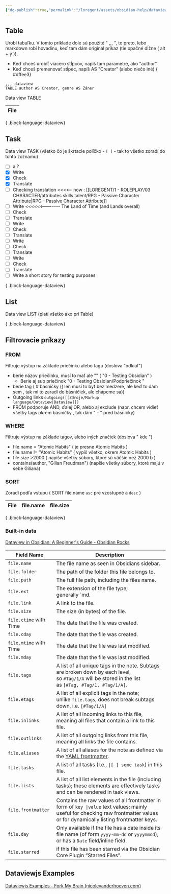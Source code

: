 ```yaml
---
{"dg-publish":true,"permalink":"/loregent/assets/obsidian-help/dataview-syntax-navod/"}
---
```


## Table
Urobí tabuľku.  V tomto príklade dole sú použité " ,,, ", to preto, lebo markdown robí hovadinu, keď tam dám originál príkaz (tie opačné dĺžne ( alt + ý )). 

- Keď chceš urobiť viacero stĺpcov, napíš tam parametre, ako "author"
- Keď chceš premenovať stĺpec, napíš AS "Creator" (alebo niečo iné)
{ #dffee3}


```
,,, dataview
TABLE author AS Creator, genre AS Žáner
```

Data view TABLE

| File |
| ---- |

{ .block-language-dataview}

## Task
Data view TASK (všetko čo je škrtacie políčko - `[ ]` - tak to všetko zoradí do tohto zoznamu)

- [ ] a ?
- [x] Write
- [x] Check
- [x] Translate
- [ ] Checking translation <<<<-- now : [[LOREGENT/1 - ROLEPLAY/03 CHARACTER/attributes skills talent/RPG - Passive Character Attribute\|RPG - Passive Character Attribute]]
- [ ] Write <<<<<<------- The Land of Time (and Lands overall)
- [ ] Check
- [ ] Translate
- [ ] Write
- [ ] Check
- [ ] Translate
- [ ] Write
- [ ] Check
- [ ] Translate
- [ ] Write
- [ ] Check
- [ ] Translate
- [ ] Write a short story for testing purposes

{ .block-language-dataview}
## List

Data view LIST (platí všetko ako pri Table)


{ .block-language-dataview}

## Filtrovacie príkazy

### FROM
Filtruje výstup na základe priečinku alebo tagu (doslova "odkiaľ")

- berie názov priečinku, musí to mať ale ""  ( "0 - Testing Obsidian" )
	- Berie aj sub priečinok "0 - Testing Obsidian/Podpriečinok "
- berie tag ( # básničky (( len musí to byť bez medzere, ale keď to dám sem , tak mi to zaradí do básničiek, ale chápeme sa))
- Outgoing links `outgoing([[Zdroje/Markup language/Dataview|Dataview]])`
- FROM podporuje AND, ďalej OR, alebo aj exclude (napr. chcem vidieť všetky tags okrem básničky , tak dám " - " pred básničky)

### WHERE
Filtruje výstup na základe tagov, alebo iných značiek (doslova " kde ")

- file.name = "Atomic Habits"  ( je presne Atomic Habits )
- file.name != "Atomic Habits"  ( vypíš všetko, okrem Atomic Habits )
- file.size >2000 ( napíše všetky súbory, ktoré sú väčšie než 2000 b )
- contains(author, "Gilian Freudman") (napíše všetky súbory, ktoré majú v sebe Giliana)

### SORT
Zoradí podľa vstupu ( SORT file.name `asc` pre vzostupné a `desc` )

| File | file.name | file.size |
| ---- | --------- | --------- |

{ .block-language-dataview}

### Built-in data
[Dataview in Obsidian: A Beginner's Guide - Obsidian Rocks](https://obsidian.rocks/dataview-in-obsidian-a-beginners-guide/)

| Field Name             | Description                                                                                                                                                                     |
| ---------------------- | ------------------------------------------------------------------------------------------------------------------------------------------------------------------------------- |
| `file.name`            | The file name as seen in Obsidians sidebar.                                                                                                                                     |
| `file.folder`          | The path of the folder this file belongs to.                                                                                                                                    |
| `file.path`            | The full file path, including the files name.                                                                                                                                   |
| `file.ext`             | The extension of the file type; generally `md.                                                                                                                                  |
| `file.link`            | A link to the file.                                                                                                                                                             |
| `file.size`            | The size (in bytes) of the file.                                                                                                                                                |
| `file.ctime` with Time | The date that the file was created.                                                                                                                                             |
| `file.cday`            | The date that the file was created.                                                                                                                                             |
| `file.mtime` with Time | The date that the file was last modified.                                                                                                                                       |
| `file.mday`            | The date that the file was last modified.                                                                                                                                       |
| `file.tags`            | A list of all unique tags in the note. Subtags are broken down by each level, so `#Tag/1/A` will be stored in the list as `[#Tag, #Tag/1, #Tag/1/A]`.                           |
| `file.etags`           | A list of all explicit tags in the note; unlike `file.tags`, does not break subtags down, i.e. `[#Tag/1/A]`                                                                     |
| `file.inlinks`         | A list of all incoming links to this file, meaning all files that contain a link to this file.                                                                                  |
| `file.outlinks`        | A list of all outgoing links from this file, meaning all links the file contains.                                                                                               |
| `file.aliases`         | A list of all aliases for the note as defined via the [YAML frontmatter](https://help.obsidian.md/How+to/Add+aliases+to+note).                                                  |
| `file.tasks`           | A list of all tasks (I.e., `\|[ ] some task`) in this file.                                                                                                                     |
| `file.lists`           | A list of all list elements in the file (including tasks); these elements are effectively tasks and can be rendered in task views.                                              |
| `file.frontmatter`     | Contains the raw values of all frontmatter in form of `key \|value` text values; mainly useful for checking raw frontmatter values or for dynamically listing frontmatter keys. |
| `file.day`             | Only available if the file has a date inside its file name (of form `yyyy-mm-dd` or `yyyymmdd`), or has a `Date` field/inline field.                                            |
| `file.starred`         | if this file has been starred via the Obsidian Core Plugin “Starred Files”.                                                                                                     |

## Dataviewjs Examples
[Dataviewjs Examples - Fork My Brain (nicolevanderhoeven.com)](https://notes.nicolevanderhoeven.com/obsidian-playbook/Obsidian+Plugins/Community+Plugins/dataview/Dataviewjs+Examples)
